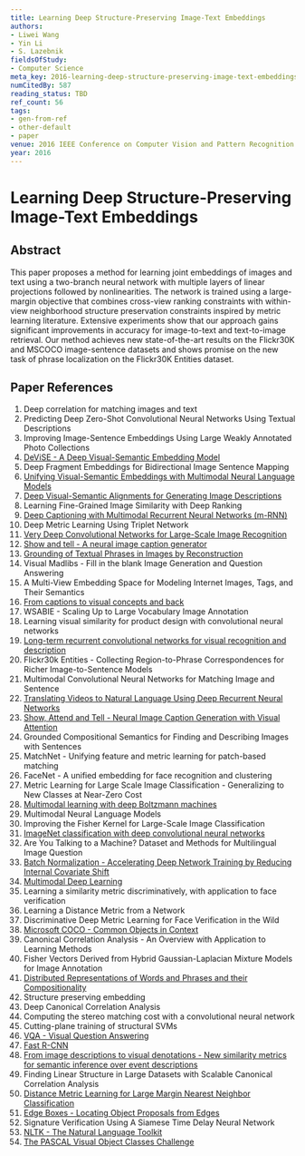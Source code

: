 ```yaml
---
title: Learning Deep Structure-Preserving Image-Text Embeddings
authors:
- Liwei Wang
- Yin Li
- S. Lazebnik
fieldsOfStudy:
- Computer Science
meta_key: 2016-learning-deep-structure-preserving-image-text-embeddings
numCitedBy: 587
reading_status: TBD
ref_count: 56
tags:
- gen-from-ref
- other-default
- paper
venue: 2016 IEEE Conference on Computer Vision and Pattern Recognition (CVPR)
year: 2016
---
```


# Learning Deep Structure-Preserving Image-Text Embeddings

## Abstract

This paper proposes a method for learning joint embeddings of images and text using a two-branch neural network with multiple layers of linear projections followed by nonlinearities. The network is trained using a large-margin objective that combines cross-view ranking constraints with within-view neighborhood structure preservation constraints inspired by metric learning literature. Extensive experiments show that our approach gains significant improvements in accuracy for image-to-text and text-to-image retrieval. Our method achieves new state-of-the-art results on the Flickr30K and MSCOCO image-sentence datasets and shows promise on the new task of phrase localization on the Flickr30K Entities dataset.

## Paper References

1. Deep correlation for matching images and text
2. Predicting Deep Zero-Shot Convolutional Neural Networks Using Textual Descriptions
3. Improving Image-Sentence Embeddings Using Large Weakly Annotated Photo Collections
4. [DeViSE - A Deep Visual-Semantic Embedding Model](2013-devise-a-deep-visual-semantic-embedding-model)
5. Deep Fragment Embeddings for Bidirectional Image Sentence Mapping
6. [Unifying Visual-Semantic Embeddings with Multimodal Neural Language Models](2014-unifying-visual-semantic-embeddings-with-multimodal-neural-language-models)
7. [Deep Visual-Semantic Alignments for Generating Image Descriptions](2017-deep-visual-semantic-alignments-for-generating-image-descriptions)
8. Learning Fine-Grained Image Similarity with Deep Ranking
9. [Deep Captioning with Multimodal Recurrent Neural Networks (m-RNN)](2015-deep-captioning-with-multimodal-recurrent-neural-networks-m-rnn)
10. Deep Metric Learning Using Triplet Network
11. [Very Deep Convolutional Networks for Large-Scale Image Recognition](2015-very-deep-convolutional-networks-for-large-scale-image-recognition)
12. [Show and tell - A neural image caption generator](2015-show-and-tell-a-neural-image-caption-generator)
13. [Grounding of Textual Phrases in Images by Reconstruction](2016-grounding-of-textual-phrases-in-images-by-reconstruction)
14. Visual Madlibs - Fill in the blank Image Generation and Question Answering
15. A Multi-View Embedding Space for Modeling Internet Images, Tags, and Their Semantics
16. [From captions to visual concepts and back](2015-from-captions-to-visual-concepts-and-back)
17. WSABIE - Scaling Up to Large Vocabulary Image Annotation
18. Learning visual similarity for product design with convolutional neural networks
19. [Long-term recurrent convolutional networks for visual recognition and description](2015-long-term-recurrent-convolutional-networks-for-visual-recognition-and-description)
20. Flickr30k Entities - Collecting Region-to-Phrase Correspondences for Richer Image-to-Sentence Models
21. Multimodal Convolutional Neural Networks for Matching Image and Sentence
22. [Translating Videos to Natural Language Using Deep Recurrent Neural Networks](2017-translating-videos-to-natural-language-using-deep-recurrent-neural-networks)
23. [Show, Attend and Tell - Neural Image Caption Generation with Visual Attention](2015-show-attend-and-tell-neural-image-caption-generation-with-visual-attention)
24. Grounded Compositional Semantics for Finding and Describing Images with Sentences
25. MatchNet - Unifying feature and metric learning for patch-based matching
26. FaceNet - A unified embedding for face recognition and clustering
27. Metric Learning for Large Scale Image Classification - Generalizing to New Classes at Near-Zero Cost
28. [Multimodal learning with deep Boltzmann machines](2012-multimodal-learning-with-deep-boltzmann-machines)
29. Multimodal Neural Language Models
30. Improving the Fisher Kernel for Large-Scale Image Classification
31. [ImageNet classification with deep convolutional neural networks](2012-alexnet.md)
32. Are You Talking to a Machine? Dataset and Methods for Multilingual Image Question
33. [Batch Normalization - Accelerating Deep Network Training by Reducing Internal Covariate Shift](2015-batch-normalization-accelerating-deep-network-training-by-reducing-internal-covariate-shift)
34. [Multimodal Deep Learning](2011-multimodal-deep-learning)
35. Learning a similarity metric discriminatively, with application to face verification
36. Learning a Distance Metric from a Network
37. Discriminative Deep Metric Learning for Face Verification in the Wild
38. [Microsoft COCO - Common Objects in Context](2014-microsoft-coco-common-objects-in-context)
39. Canonical Correlation Analysis - An Overview with Application to Learning Methods
40. Fisher Vectors Derived from Hybrid Gaussian-Laplacian Mixture Models for Image Annotation
41. [Distributed Representations of Words and Phrases and their Compositionality](2013-distributed-representations-of-words-and-phrases-and-their-compositionality)
42. Structure preserving embedding
43. Deep Canonical Correlation Analysis
44. Computing the stereo matching cost with a convolutional neural network
45. Cutting-plane training of structural SVMs
46. [VQA - Visual Question Answering](2015-vqa-visual-question-answering)
47. [Fast R-CNN](2015-fast-r-cnn)
48. [From image descriptions to visual denotations - New similarity metrics for semantic inference over event descriptions](2014-from-image-descriptions-to-visual-denotations-new-similarity-metrics-for-semantic-inference-over-event-descriptions)
49. Finding Linear Structure in Large Datasets with Scalable Canonical Correlation Analysis
50. [Distance Metric Learning for Large Margin Nearest Neighbor Classification](2005-distance-metric-learning-for-large-margin-nearest-neighbor-classification)
51. [Edge Boxes - Locating Object Proposals from Edges](2014-edge-boxes-locating-object-proposals-from-edges)
52. Signature Verification Using A Siamese Time Delay Neural Network
53. [NLTK - The Natural Language Toolkit](2004-nltk-the-natural-language-toolkit)
54. [The PASCAL Visual Object Classes Challenge](2006-the-pascal-visual-object-classes-challenge)
